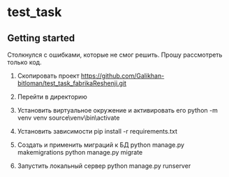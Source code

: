 # test_task



## Getting started

Cтолкнулся с ошибками, которые не смог решить. Прошу рассмотреть только код. 

1) Скопировать проект
https://github.com/Galikhan-bitloman/test_task_fabrikaReshenji.git

2) Перейти в директорию

3) Установить виртуальное окружение и активировать его
python -m venv venv
source\venv\bin\activate

4) Установить зависимости
pip install -r requirements.txt

5) Создать и применить миграций к БД
python manage.py makemigrations
python manage.py migrate

6) Запустить локальный сервер
python manage.py runserver





